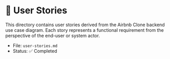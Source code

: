 # 📘 User Stories

This directory contains user stories derived from the Airbnb Clone backend use case diagram. Each story represents a functional requirement from the perspective of the end-user or system actor.

- File: `user-stories.md`
- Status: ✅ Completed

